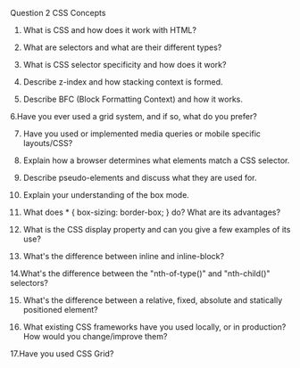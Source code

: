 Question 2
CSS Concepts
1. What is CSS and how does it work with HTML?

2. What are selectors and what are their different types?

3. What is CSS selector specificity and how does it work?

4. Describe z-index and how stacking context is formed.

5. Describe BFC (Block Formatting Context) and how it works.

6.Have you ever used a grid system, and if so, what do you prefer?

7. Have you used or implemented media queries or mobile specific layouts/CSS?

8. Explain how a browser determines what elements match a CSS selector.

9. Describe pseudo-elements and discuss what they are used for.

10. Explain your understanding of the box mode.

11. What does * { box-sizing: border-box; } do? What are its advantages?

12. What is the CSS display property and can you give a few examples of its use?

13. What's the difference between inline and inline-block?

14.What's the difference between the "nth-of-type()" and "nth-child()" selectors?

15. What's the difference between a relative, fixed, absolute and statically positioned element?

16. What existing CSS frameworks have you used locally, or in production? How would you change/improve them?

17.Have you used CSS Grid?
